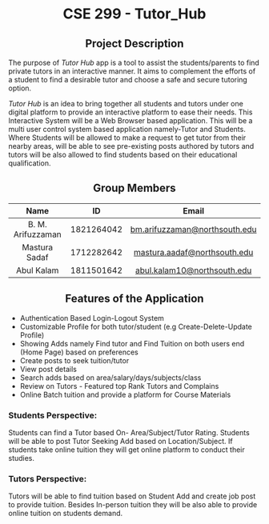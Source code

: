 <h1 align="center"> CSE 299 - Tutor_Hub </h1>

<h2 align="center"> Project Description </h2>

 The purpose of *Tutor Hub* app is a tool to assist the students/parents to find private tutors in an interactive manner. It aims to complement the efforts of a student to find a desirable tutor and choose a safe and secure tutoring option.

*Tutor Hub* is an idea to bring together all students and tutors under one digital platform to provide an interactive platform to ease their needs. This Interactive System will be a Web Browser based application. This will be a multi user control system based application namely-Tutor and Students. Where Students will be allowed to make a request to get tutor from their nearby areas, will be able to see pre-existing posts authored by tutors and tutors will be also allowed to find students based on their educational qualification.

<h2 align="center" >Group Members </h2>

| Name             | ID            | Email  |
| :-------------:    |:-------------:| :-----:|
| B. M. Arifuzzaman| 1821264042    | bm.arifuzzaman@northsouth.edu |
| Mastura Sadaf | 1712282642 | mastura.aadaf@northsouth.edu|
| Abul Kalam   | 1811501642 |    abul.kalam10@northsouth.edu |

<h2 align="center">Features of the Application </h2>

+ Authentication Based Login-Logout System
+ Customizable Profile for both tutor/student (e.g Create-Delete-Update Profile)
+ Showing Adds namely Find tutor and Find Tuition on both users end (Home Page) based on preferences
+ Create posts to seek tuition/tutor
+ View post details
+ Search adds based on area/salary/days/subjects/class
+ Review on Tutors - Featured top Rank Tutors and Complains
+ Online Batch tuition and provide a platform for Course Materials

### Students Perspective: 
Students can find a Tutor based On- Area/Subject/Tutor Rating.
Students will be able to post Tutor Seeking Add based on Location/Subject. If students take
online tuition they will get online platform to conduct their studies.

### Tutors Perspective:
Tutors will be able to find tuition based on Student Add and create job
post to provide tuition. Besides In-person tuition they will be also able to provide online tuition
on students demand.



